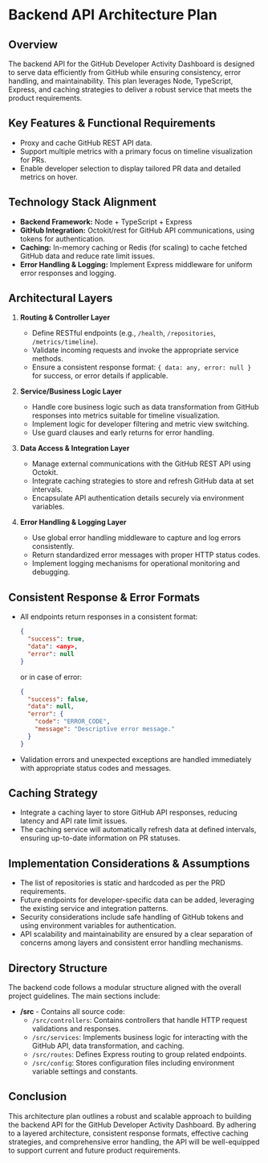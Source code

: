 # Backend API Architecture Plan

## Overview
The backend API for the GitHub Developer Activity Dashboard is designed to serve data efficiently from GitHub while ensuring consistency, error handling, and maintainability. This plan leverages Node, TypeScript, Express, and caching strategies to deliver a robust service that meets the product requirements.

## Key Features & Functional Requirements
- Proxy and cache GitHub REST API data.
- Support multiple metrics with a primary focus on timeline visualization for PRs.
- Enable developer selection to display tailored PR data and detailed metrics on hover.

## Technology Stack Alignment
- **Backend Framework:** Node + TypeScript + Express
- **GitHub Integration:** Octokit/rest for GitHub API communications, using tokens for authentication.
- **Caching:** In-memory caching or Redis (for scaling) to cache fetched GitHub data and reduce rate limit issues.
- **Error Handling & Logging:** Implement Express middleware for uniform error responses and logging.

## Architectural Layers
1. **Routing & Controller Layer**
   - Define RESTful endpoints (e.g., `/health`, `/repositories`, `/metrics/timeline`).
   - Validate incoming requests and invoke the appropriate service methods.
   - Ensure a consistent response format: `{ data: any, error: null }` for success, or error details if applicable.

2. **Service/Business Logic Layer**
   - Handle core business logic such as data transformation from GitHub responses into metrics suitable for timeline visualization.
   - Implement logic for developer filtering and metric view switching.
   - Use guard clauses and early returns for error handling.

3. **Data Access & Integration Layer**
   - Manage external communications with the GitHub REST API using Octokit.
   - Integrate caching strategies to store and refresh GitHub data at set intervals.
   - Encapsulate API authentication details securely via environment variables.

4. **Error Handling & Logging Layer**
   - Use global error handling middleware to capture and log errors consistently.
   - Return standardized error messages with proper HTTP status codes.
   - Implement logging mechanisms for operational monitoring and debugging.

## Consistent Response & Error Formats
- All endpoints return responses in a consistent format:
  ```json
  {
    "success": true,
    "data": <any>,
    "error": null
  }
  ```
  or in case of error:
  ```json
  {
    "success": false,
    "data": null,
    "error": {
      "code": "ERROR_CODE",
      "message": "Descriptive error message."
    }
  }
  ```
- Validation errors and unexpected exceptions are handled immediately with appropriate status codes and messages.

## Caching Strategy
- Integrate a caching layer to store GitHub API responses, reducing latency and API rate limit issues.
- The caching service will automatically refresh data at defined intervals, ensuring up-to-date information on PR statuses.

## Implementation Considerations & Assumptions
- The list of repositories is static and hardcoded as per the PRD requirements.
- Future endpoints for developer-specific data can be added, leveraging the existing service and integration patterns.
- Security considerations include safe handling of GitHub tokens and using environment variables for authentication.
- API scalability and maintainability are ensured by a clear separation of concerns among layers and consistent error handling mechanisms.

## Directory Structure
The backend code follows a modular structure aligned with the overall project guidelines. The main sections include:

- **/src** - Contains all source code:
  - `/src/controllers`: Contains controllers that handle HTTP request validations and responses.
  - `/src/services`: Implements business logic for interacting with the GitHub API, data transformation, and caching.
  - `/src/routes`: Defines Express routing to group related endpoints.
  - `/src/config`: Stores configuration files including environment variable settings and constants.

## Conclusion
This architecture plan outlines a robust and scalable approach to building the backend API for the GitHub Developer Activity Dashboard. By adhering to a layered architecture, consistent response formats, effective caching strategies, and comprehensive error handling, the API will be well-equipped to support current and future product requirements. 